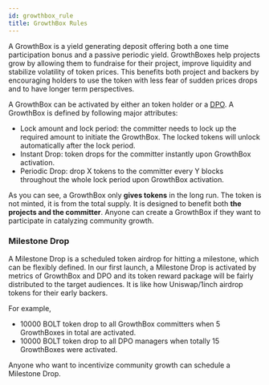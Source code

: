 ```yaml
---
id: growthbox_rule
title: GrowthBox Rules
---
```


A GrowthBox is a yield generating deposit offering both a one time participation bonus and a passive periodic yield. GrowthBoxes help projects grow by allowing them to fundraise for their project, improve liquidity and stabilize volatility of token prices. This benefits both project and backers by encouraging holders to use the token with less fear of sudden prices drops and to have longer term perspectives.

A GrowthBox can be activated by either an token holder or a [DPO](dpo_rule.md). A GrowthBox is defined by following major attributes:
- Lock amount and lock period: the committer needs to lock up the required amount to initiate the GrowthBox. The locked tokens will unlock automatically after the lock period.
- Instant Drop: token drops for the committer instantly upon GrowthBox activation.
- Periodic Drop: drop X tokens to the committer every Y blocks throughout the whole lock period upon GrowthBox activation. 

As you can see, a GrowthBox only **gives tokens** in the long run. The token is not minted, it is from the total supply. It is designed to benefit both **the projects and the committer**. Anyone can create a GrowthBox if they want to participate in catalyzing community growth.

### Milestone Drop
A Milestone Drop is a scheduled token airdrop for hitting a milestone, which can be flexibly defined. In our first launch, a Milestone Drop is activated by metrics of GrowthBox and DPO and its token reward package will be fairly distributed to the target audiences. It is like how Uniswap/1inch airdrop tokens for their early backers. 

For example, 
- 10000 BOLT token drop to all GrowthBox committers when 5 GrowthBoxes in total are activated.
- 10000 BOLT token drop to all DPO managers when totally 15 GrowthBoxes were activated.

Anyone who want to incentivize community growth can schedule a Milestone Drop.